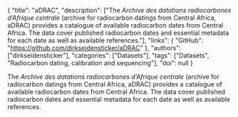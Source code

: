 {
  "title": "aDRAC",
  "description": ["The *Archive des datations radiocarbones d’Afrique centrale* (archive for radiocarbon datings from Central Africa, aDRAC) provides a catalogue of available radiocarbon dates from Central Africa. The data cover published radiocarbon dates and essential metadata for each date as well as available references."],
  "links": {
    "GitHub": "https://github.com/dirkseidensticker/aDRAC"
  },
  "authors": ["dirkseidensticker"],
  "categories": ["Datasets"],
  "tags": ["Datasets", "Radiocarbon dating, calibration and sequencing"],
  "doi": null
}

<!-- Generated by csv2md.R – do not edit by hand -->

The *Archive des datations radiocarbones d’Afrique centrale* (archive for radiocarbon datings from Central Africa, aDRAC) provides a catalogue of available radiocarbon dates from Central Africa. The data cover published radiocarbon dates and essential metadata for each date as well as available references.